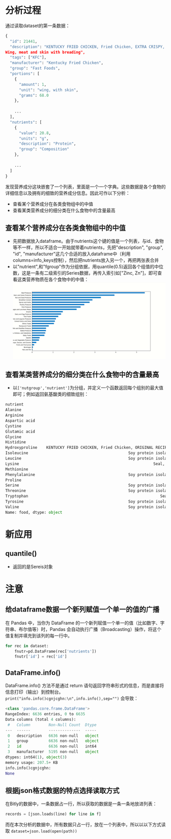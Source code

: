 # 分析过程
通过读取dataset的第一条数据：
```python
{
  "id": 21441,
  "description": "KENTUCKY FRIED CHICKEN, Fried Chicken, EXTRA CRISPY,
Wing, meat and skin with breading",
  "tags": ["KFC"],
  "manufacturer": "Kentucky Fried Chicken",
  "group": "Fast Foods",
  "portions": [
    {
      "amount": 1,
      "unit": "wing, with skin",
      "grams": 68.0
    },

    ...
  ],
  "nutrients": [
    {
      "value": 20.8,
      "units": "g",
      "description": "Protein",
      "group": "Composition"
    },

    ...
  ]
}
```

发现营养成分这块嵌套了一个列表，里面是一个一个字典。这些数据是各个食物的详细信息以及拥有的细致的营养成分信息。因此可作以下分析：

- 查看某个营养成分在各类食物组中的中值
- 查看某类营养成分的细分类在什么食物中的含量最高

## 查看某个营养成分在各类食物组中的中值
- 先把数据放入dataframe。由于nutrients这个键的值是一个列表，与id、食物等不一样，所以不适合一开始就带着nutrients，先把"description", "group", "id", "manufacturer"这几个合适的放入dataframe中（利用columns=info_keys控制），然后把nutrients放入另一个，再把两张表合并
- 以"nutrient",和"fgroup"作为分组依据，用quantile(0.5)返回各个组值的中位数，这是一条有二级索引的Series数据，再传入索引如["Zinc, Zn"]，即可查看这类营养物质在各个食物中的中值：
![img.png](img.png)
## 查看某类营养成分的细分类在什么食物中的含量最高
- 以`['nutgroup','nutrient']`为分组，并定义一个函数返回每个组别的最大值即可；例如返回氨基酸类的细致组别：
```python
nutrient
Alanine                                                                            Gelatins, dry powder, unsweetened
Arginine                                                                                Seeds, sesame flour, low-fat
Aspartic acid                                                                                    Soy protein isolate
Cystine                                                                 Seeds, cottonseed flour, low fat (glandless)
Glutamic acid                                                                                    Soy protein isolate
Glycine                                                                            Gelatins, dry powder, unsweetened
Histidine                                                                 Whale, beluga, meat, dried (Alaska Native)
Hydroxyproline    KENTUCKY FRIED CHICKEN, Fried Chicken, ORIGINAL RECIPE, Wing, meat only, skin and breading removed
Isoleucine                                            Soy protein isolate, PROTEIN TECHNOLOGIES INTERNATIONAL, SUPRO
Leucine                                               Soy protein isolate, PROTEIN TECHNOLOGIES INTERNATIONAL, SUPRO
Lysine                                                           Seal, bearded (Oogruk), meat, dried (Alaska Native)
Methionine                                                                     Fish, cod, Atlantic, dried and salted
Phenylalanine                                         Soy protein isolate, PROTEIN TECHNOLOGIES INTERNATIONAL, SUPRO
Proline                                                                            Gelatins, dry powder, unsweetened
Serine                                                Soy protein isolate, PROTEIN TECHNOLOGIES INTERNATIONAL, SUPRO
Threonine                                             Soy protein isolate, PROTEIN TECHNOLOGIES INTERNATIONAL, SUPRO
Tryptophan                                                          Sea lion, Steller, meat with fat (Alaska Native)
Tyrosine                                              Soy protein isolate, PROTEIN TECHNOLOGIES INTERNATIONAL, SUPRO
Valine                                                Soy protein isolate, PROTEIN TECHNOLOGIES INTERNATIONAL, SUPRO
Name: food, dtype: object
```

# 新应用
## quantile()
- 返回的是Sereis对象
# 注意
## 给dataframe数据一个新列赋值一个单一的值的广播
在 Pandas 中，当你为 DataFrame 的一个新列赋值一个单一的值（比如数字、字符串、布尔值等）时，Pandas 会自动执行广播（Broadcasting）操作，将这个值复制并填充到该列的每一行中。
```python
for rec in dataset:
    fnutr=pd.DataFrame(rec['nutrients'])
    fnutr['id'] = rec['id']
```
## DataFrame.info()
DataFrame.info() 方法不是通过 return 语句返回字符串形式的信息，而是直接将信息打印（输出）到控制台。
`print("info.info()cgnjcghn:\n",info.info(),sep="")`
会导致：
```python
<class 'pandas.core.frame.DataFrame'>
RangeIndex: 6636 entries, 0 to 6635
Data columns (total 4 columns):
 #   Column        Non-Null Count  Dtype 
---  ------        --------------  ----- 
 0   description   6636 non-null   object
 1   group         6636 non-null   object
 2   id            6636 non-null   int64 
 3   manufacturer  5195 non-null   object
dtypes: int64(1), object(3)
memory usage: 207.5+ KB
info.info()cgnjcghn:
None
```
## 根据json格式数据的特点选择读取方式
在Bitly的数据中，一条数据占一行，所以获取的数据是一条一条地放进列表：
```python
records = [json.loads(line) for line in f]
```

而在本次分析的数据中，所有数据只占一行，放在一个列表中，所以以以下方式读取
```dataset=json.load(open(path))```